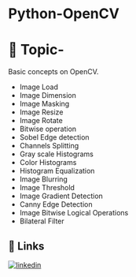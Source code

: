 # Python-OpenCV

# 🚀 Topic-
Basic concepts on OpenCV. 
 - Image Load
 - Image Dimension
 - Image Masking
 - Image Resize
 - Image Rotate
 - Bitwise operation
 - Sobel Edge detection
 - Channels Splitting
 - Gray scale Histograms 
 - Color Histograms 
 - Histogram Equalization 
 - Image Blurring
 - Image Threshold
 - Image Gradient Detection
 - Canny Edge Detection 
 - Image Bitwise Logical Operations
 - Bilateral Filter

## 🔗 Links
[![linkedin](https://img.shields.io/badge/linkedin-0A66C2?style=for-the-badge&logo=linkedin&logoColor=white)](https://www.linkedin.com/in/tazria-helal-zarin-0986161b9/)
